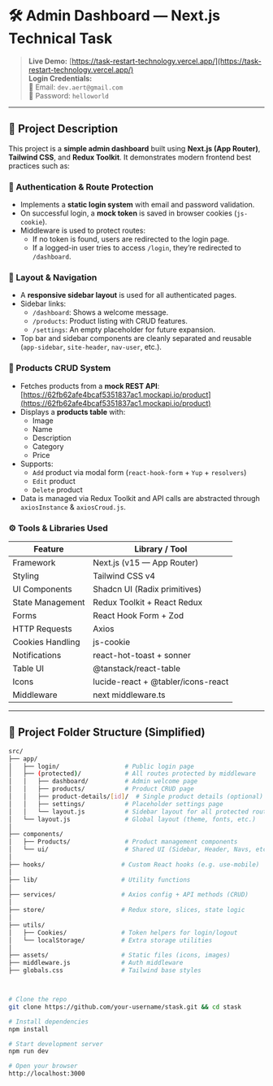 # 🛠️ Admin Dashboard — Next.js Technical Task

> **Live Demo:** [https://task-restart-technology.vercel.app/](https://task-restart-technology.vercel.app/)  
> **Login Credentials:**  
> 📧 Email: `dev.aert@gmail.com`  
> 🔐 Password: `helloworld`

---

## 📌 Project Description

This project is a **simple admin dashboard** built using **Next.js (App Router)**, **Tailwind CSS**, and **Redux Toolkit**. It demonstrates modern frontend best practices such as:

### 🔐 Authentication & Route Protection

- Implements a **static login system** with email and password validation.
- On successful login, a **mock token** is saved in browser cookies (`js-cookie`).
- Middleware is used to protect routes:
  - If no token is found, users are redirected to the login page.
  - If a logged-in user tries to access `/login`, they’re redirected to `/dashboard`.

### 🧭 Layout & Navigation

- A **responsive sidebar layout** is used for all authenticated pages.
- Sidebar links:
  - `/dashboard`: Shows a welcome message.
  - `/products`: Product listing with CRUD features.
  - `/settings`: An empty placeholder for future expansion.
- Top bar and sidebar components are cleanly separated and reusable (`app-sidebar`, `site-header`, `nav-user`, etc.).

### 🛒 Products CRUD System

- Fetches products from a **mock REST API**:
  [https://62fb62afe4bcaf5351837ac1.mockapi.io/product](https://62fb62afe4bcaf5351837ac1.mockapi.io/product)
- Displays a **products table** with:
  - Image
  - Name
  - Description
  - Category
  - Price
- Supports:
  - `Add` product via modal form (`react-hook-form` + `Yup` + `resolvers`)
  - `Edit` product
  - `Delete` product
- Data is managed via Redux Toolkit and API calls are abstracted through `axiosInstance` & `axiosCroud.js`.

### ⚙️ Tools & Libraries Used

| Feature                     | Library / Tool                          |
|----------------------------|------------------------------------------|
| Framework                  | Next.js (v15 — App Router)              |
| Styling                    | Tailwind CSS v4                         |
| UI Components              | Shadcn UI (Radix primitives)            |
| State Management           | Redux Toolkit + React Redux             |
| Forms                      | React Hook Form + Zod                   |
| HTTP Requests              | Axios                                   |
| Cookies Handling           | js-cookie                               |
| Notifications              | react-hot-toast + sonner                |
| Table UI                   | @tanstack/react-table                   |
| Icons                      | lucide-react + @tabler/icons-react      |
| Middleware                 | next middleware.ts                      |

---

## 📁 Project Folder Structure (Simplified)

```bash
src/
├── app/
│   ├── login/                  # Public login page
│   ├── (protected)/            # All routes protected by middleware
│   │   ├── dashboard/          # Admin welcome page
│   │   ├── products/           # Product CRUD page
│   │   ├── product-details/[id]/  # Single product details (optional)
│   │   ├── settings/           # Placeholder settings page
│   │   └── layout.js           # Sidebar layout for all protected routes
│   └── layout.js               # Global layout (theme, fonts, etc.)
│
├── components/
│   ├── Products/               # Product management components
│   └── ui/                     # Shared UI (Sidebar, Header, Navs, etc.)
│
├── hooks/                     # Custom React hooks (e.g. use-mobile)
│
├── lib/                       # Utility functions
│
├── services/                  # Axios config + API methods (CRUD)
│
├── store/                     # Redux store, slices, state logic
│
├── utils/
│   ├── Cookies/               # Token helpers for login/logout
│   └── localStorage/          # Extra storage utilities
│
├── assets/                    # Static files (icons, images)
├── middleware.js              # Auth middleware
├── globals.css                # Tailwind base styles



# Clone the repo
git clone https://github.com/your-username/stask.git && cd stask

# Install dependencies
npm install

# Start development server
npm run dev

# Open your browser
http://localhost:3000
